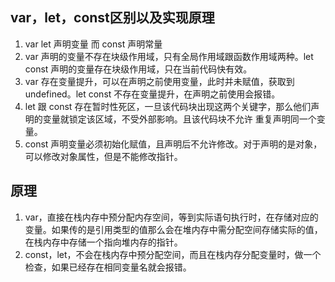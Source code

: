 ## var，let，const区别以及实现原理

1. var let 声明变量 而 const 声明常量
2. var 声明的变量不存在块级作用域，只有全局作用域跟函数作用域两种。let const 声明的变量存在块级作用域，只在当前代码快有效。
3. var 存在变量提升，可以在声明之前使用变量，此时并未赋值，获取到undefined。let const 不存在变量提升，在声明之前使用会报错。
4. let 跟 const 存在暂时性死区，一旦该代码块出现这两个关键字，那么他们声明的变量就锁定该区域，不受外部影响。且该代码块不允许
重复声明同一个变量。
5. const 声明变量必须初始化赋值，且声明后不允许修改。对于声明的是对象，可以修改对象属性，但是不能修改指针。

## 原理
1. var，直接在栈内存中预分配内存空间，等到实际语句执行时，在存储对应的变量。如果传的是引用类型的值那么会在堆内存中需分配空间存储实际的值，在栈内存中存储一个指向堆内存的指针。
2. const，let，不会在栈内存中预分配空间，而且在栈内存分配变量时，做一个检查，如果已经存在相同变量名就会报错。